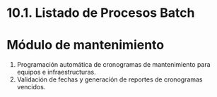 # 10.1. Listado de Procesos Batch

# Módulo de mantenimiento

1. Programación automática de cronogramas de mantenimiento para equipos e infraestructuras.
2. Validación de fechas y generación de reportes de cronogramas vencidos.
